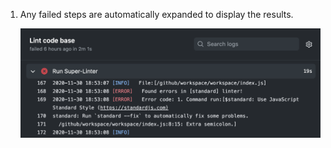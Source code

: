 1. Any failed steps are automatically expanded to display the results.

   ![Super linter workflow results](/assets/images/help/repository/super-linter-workflow-results-updated-2.png)
